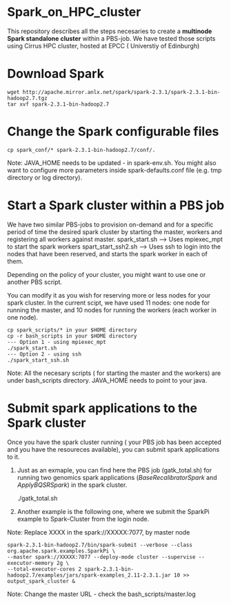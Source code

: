 # Spark_on_HPC_cluster
This repository describes all the steps necesaries to create a **multinode Spark standalone cluster** within a PBS-job. We have tested those scripts using Cirrus HPC cluster, hosted at EPCC ( Universtiy of Edinburgh)

# Download Spark
	wget http://apache.mirror.anlx.net/spark/spark-2.3.1/spark-2.3.1-bin-hadoop2.7.tgz
	tar xvf spark-2.3.1-bin-hadoop2.7

# Change the Spark configurable files
	cp spark_conf/* spark-2.3.1-bin-hadoop2.7/conf/.
	
	
  Note: JAVA_HOME needs to be updated - in spark-env.sh. You might also want to configure more parameters inside spark-defaults.conf file (e.g. tmp directory or log directory). 
  
# Start a Spark cluster within a PBS job
We have two similar PBS-jobs to provision on-demand and for a specific period of time the desired spark cluster by starting the master, workers and registering all workers against master. 
  	spark_start.sh --> Uses mpiexec_mpt to start the spark workers
  	spart_start_ssh2.sh --> Uses ssh to login into the nodes that have been reserved, and starts the spark worker in each of them. 

Depending on the policy of your cluster, you might want to use one or another PBS script. 

You can modify it as you wish for reserving more or less nodes for your spark cluster. In the current scipt, we have used 11 nodes: one node for running the master, and 10 nodes for running the workers (each worker in one node). 

	cp spark_scripts/* in your $HOME directory
	cp -r bash_scripts in your $HOME directory
	--- Option 1 - using mpiexec_mpt
	./spark_start.sh 
	--- Option 2 - using ssh
	./spark_start_ssh.sh

 Note: All the necesary scripts ( for starting the master and the workers) are under bash_scripts directory. JAVA_HOME needs  to point to your java. 


# Submit spark applications to the Spark cluster
Once you have the spark cluster running ( your PBS job has been accepted and you have the resoureces available), you can submit spark applications to it. 

1) Just as an exmaple, you can find here the PBS job (gatk_total.sh) for running two genomics spark applications (*BaseRecalibratorSpark* and *ApplyBQSRSpark*) in the spark cluster. 

	./gatk_total.sh 
	
2) Another example is the following one, where we submit the SparkPi example to Spark-Cluster from the login node. 

Note: Replace XXXX in the spark://XXXXX:7077, by master node

	spark-2.3.1-bin-hadoop2.7/bin/spark-submit --verbose --class org.apache.spark.examples.SparkPi \ 
	--master spark://XXXXX:7077 --deploy-mode cluster --supervise --executor-memory 2g \
	--total-executor-cores 2 spark-2.3.1-bin-hadoop2.7/examples/jars/spark-examples_2.11-2.3.1.jar 10 >> 	output_spark_cluster &
	

Note: Change the master URL - check the bash_scripts/master.log 

